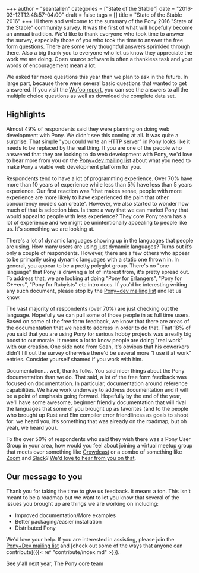 +++
author = "seantallen"
categories = ["State of the Stable"]
date = "2016-03-12T12:48:57-04:00"
draft = false
tags = []
title = "State of the Stable 2016"
+++
Hi there and welcome to the summary of the Pony 2016 "State of the Stable" community survey. It was the first of what will hopefully become an annual tradition. We'd like to thank everyone who took time to answer the survey, especially those of you who took the time to answer the free form questions. There are some very thoughtful answers sprinkled through there. Also a big thank you to everyone who let us know they appreciate the work we are doing. Open source software is often a thankless task and your words of encouragement mean a lot.
<!--more-->

We asked far more questions this year than we plan to ask in the future. In large part, because there were several basic questions that wanted to get answered. If you visit the [Wufoo report](https://seantallen.wufoo.com/reports/state-of-the-stable/), you can see the answers to all the multiple choice questions as well as download the complete data set. 

## Highlights

Almost 49% of respondents said they were planning on doing web development with Pony. We didn't see this coming at all. It was quite a surprise. That simple "you could write an HTTP server" in Pony looks like it needs to be replaced by the real thing. If you are one of the people who answered that they are looking to do web development with Pony, we'd love to hear more from you on the [Pony+dev mailing list](https://groups.io/g/pony+dev) about what you need to make Pony a viable web development platform for you.

Respondents tend to have a lot of programming experience. Over 70% have more than 10 years of experience while less than 5% have less than 5 years experience. Our first reaction was "that makes sense, people with more experience are more likely to have experienced the pain that other concurrency models can create". However, we also started to wonder how much of that is selection bias. Is there a way that we can market Pony that would appeal to people with less experience? They core Pony team has a lot of experience and we might be unintentionally appealing to people like us. It's something we are looking at.

There's a lot of dynamic languages showing up in the languages that people are using. How many users are using just dynamic languages? Turns out it’s only a couple of respondents. However, there are a few others who appear to be primarily using dynamic languages with a static one thrown in. In general, you appear to be a pretty polyglot group. There's no "one language" that Pony is drawing a lot of interest from, it's pretty spread out. To address that, we are looking at doing "Pony for Erlangers", "Pony for C++ers", "Pony for Rubyists" etc intro docs. If you'd be interesting writing any such document, please stop by the [Pony+dev mailing list](https://groups.io/g/pony+dev) and let us know.

The vast majority of respondents (over 70%) are just checking out the language. Hopefully we can pull some of those people in as full time users. Based on some of the free form feedback, we know that there are areas of the documentation that we need to address in order to do that. That 18% of you said that you are using Pony for serious hobby projects was a really big boost to our morale. It means a lot to know people are doing "real work" with our creation. One side note from Sean, it's obvious that his coworkers didn't fill out the survey otherwise there'd be several more "I use it at work" entries. Consider yourself shamed if you work with him.

Documentation... well, thanks folks. You said nicer things about the Pony documentation than we do. That said, a lot of the free form feedback was focused on documentation. In particular, documentation around reference capabilities. We have work underway to address documentation and it will be a point of emphasis going forward. Hopefully by the end of the year, we'll have some awesome, beginner friendly documentation that will rival the languages that some of you brought up as favorites (and to the people who brought up Rust and Elm compiler error friendliness as goals to shoot for: we heard you, it’s something that was already on the roadmap, but oh yeah, we heard you).

To the over 50% of respondents who said they wish there was a Pony User Group in your area, how would you feel about joining a virtual meetup group that meets over something like [Crowdcast](https://www.crowdcast.io/) or a combo of something like [Zoom](https://zoom.us) and [Slack](https://slack.com)? [We'd love to hear from you on that](https://groups.io/g/pony+user/message/145).

## Our message to you

Thank you for taking the time to give us feedback. It means a ton. This isn't meant to be a roadmap but we want to let you know that several of the issues you brought up are things we are working on including:

* Improved documentation/More examples
* Better packaging/easier installation
* Distributed Pony

We'd love your help. If you are interested in assisting, please join the [Pony+Dev mailing list](https://groups.io/g/pony+dev) and [check out some of the ways that anyone can contribute]({{< ref "contribute/index.md" >}}).

See y'all next year,
The Pony core team

